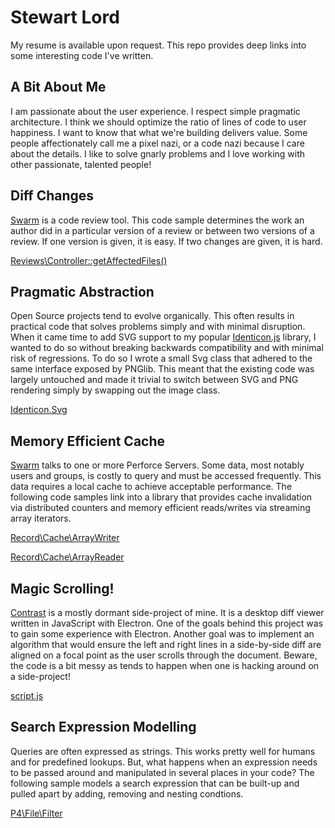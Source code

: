 # Stewart Lord

My resume is available upon request. This repo provides deep links into some interesting code I've written.

## A Bit About Me

I am passionate about the user experience. I respect simple pragmatic architecture. I think we should optimize the ratio of lines of code to user happiness. I want to know that what we're building delivers value. Some people affectionately call me a pixel nazi, or a code nazi because I care about the details. I like to solve gnarly problems and I love working with other passionate, talented people!

## Diff Changes

[Swarm](https://github.com/stewartlord/swarm) is a code review tool. This code sample determines the work an author did in a particular version of a review or between two versions of a review. If one version is given, it is easy. If two changes are given, it is hard.

[Reviews\Controller::getAffectedFiles()](https://github.com/stewartlord/swarm/blob/master/module/Reviews/src/Reviews/Controller/IndexController.php#L2015,L2149)

## Pragmatic Abstraction

Open Source projects tend to evolve organically. This often results in practical code that solves problems simply and with minimal disruption. When it came time to add SVG support to my popular [Identicon.js](https://github.com/stewartlord/identicon.js) library, I wanted to do so without breaking backwards compatibility and with minimal risk of regressions. To do so I wrote a small Svg class that adhered to the same interface exposed by PNGlib. This meant that the existing code was largely untouched and made it trivial to switch between SVG and PNG rendering simply by swapping out the image class.

[Identicon.Svg](https://github.com/stewartlord/identicon.js/blob/master/identicon.js#L138,L188)

## Memory Efficient Cache

[Swarm](https://github.com/stewartlord/swarm) talks to one or more Perforce Servers. Some data, most notably users and groups, is costly to query and must be accessed frequently. This data requires a local cache to achieve acceptable performance. The following code samples link into a library that provides cache invalidation via distributed counters and memory efficient reads/writes via streaming array iterators.

[Record\Cache\ArrayWriter](https://github.com/stewartlord/swarm/blob/master/library/Record/Cache/ArrayWriter.php)

[Record\Cache\ArrayReader](https://github.com/stewartlord/swarm/blob/master/library/Record/Cache/ArrayWriter.php)

## Magic Scrolling!

[Contrast](https://github.com/stewartlord/contrast) is a mostly dormant side-project of mine. It is a desktop diff viewer written in JavaScript with Electron. One of the goals behind this project was to gain some experience with Electron. Another goal was to implement an algorithm that would ensure the left and right lines in a side-by-side diff are aligned on a focal point as the user scrolls through the document. Beware, the code is a bit messy as tends to happen when one is hacking around on a side-project!

[script.js](https://github.com/stewartlord/contrast/blob/master/script.js#L383,L408)

## Search Expression Modelling 

Queries are often expressed as strings. This works pretty well for humans and for predefined lookups. But, what happens when an expression needs to be passed around and manipulated in several places in your code? The following sample models a search expression that can be built-up and pulled apart by adding, removing and nesting condtions.

[P4\File\Filter](https://github.com/stewartlord/chronicle/blob/master/library/P4/File/Filter.php)
